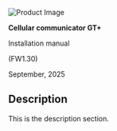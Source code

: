 ![Product Image](image1.png)

**Cellular communicator GT+**

Installation manual

(FW1.30)

September, 2025

## Description

This is the description section.
